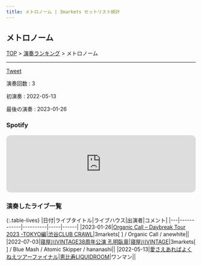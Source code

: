 ```yaml
---
title: メトロノーム | 3markets セットリスト統計
---
```

## メトロノーム


[TOP](/setlist/) > [演奏ランキング](songs.html) > メトロノーム

___

<a href="https://twitter.com/share?ref_src=twsrc%5Etfw" data-text="3markets[ ]セットリスト > メトロノーム" class="twitter-share-button" data-via="3markets" data-hashtags="3markets" data-related="3markets" data-show-count="false">Tweet</a>

演奏回数
: 3

初演奏
: 2022-05-13

最後の演奏
: 2023-01-26







### Spotify
<iframe style="border-radius:12px" src="https://open.spotify.com/embed/track/0PEkU8ZRJZVd7vielaKsLo?utm_source=generator" width="100%" height="152" frameBorder="0" allowfullscreen="" allow="autoplay; clipboard-write; encrypted-media; fullscreen; picture-in-picture" loading="lazy"></iframe>





### 演奏したライブ一覧

{:.table-lives}
|日付|ライブタイトル|ライブハウス|出演者|コメント|
|---|------------|----------|-----|------|
|<span class="nowrap">2023-01-26</span>|[Organic Call – Daybreak Tour 2023 -TOKYO編](live051.html)|[渋谷CLUB CRAWL](livehouse050.html)|3markets[ ] / Organic Call / anewhite||
|<span class="nowrap">2022-07-03</span>|[寝屋川VINTAGE38周年公演 孔明臥竜](live024.html)|[寝屋川VINTAGE](livehouse022.html)|3markets[ ] / Blue Mash / Atomic Skipper / hananashi||
|<span class="nowrap">2022-05-13</span>|[愛さえあればよくねえツアーファイナル](live001.html)|[恵比寿LIQUIDROOM](livehouse001.html)|ワンマン||



<script async src="https://platform.twitter.com/widgets.js" charset="utf-8"></script>